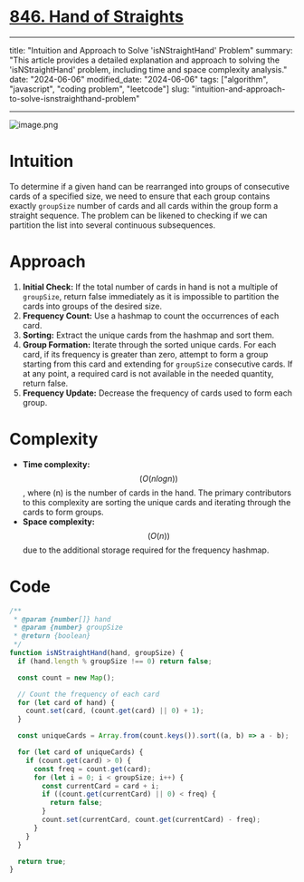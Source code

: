 # [846. Hand of Straights](https://leetcode.com/problems/hand-of-straights/description)

---

title: "Intuition and Approach to Solve 'isNStraightHand' Problem"
summary: "This article provides a detailed explanation and approach to solving the 'isNStraightHand' problem, including time and space complexity analysis."
date: "2024-06-06"
modified_date: "2024-06-06"
tags: ["algorithm", "javascript", "coding problem", "leetcode"]
slug: "intuition-and-approach-to-solve-isnstraighthand-problem"

---

![image.png](https://assets.leetcode.com/users/images/1a60308f-faf0-4714-a44c-97906c046ad2_1717639006.4350357.png)

# Intuition

To determine if a given hand can be rearranged into groups of consecutive cards of a specified size, we need to ensure that each group contains exactly `groupSize` number of cards and all cards within the group form a straight sequence. The problem can be likened to checking if we can partition the list into several continuous subsequences.

# Approach

1. **Initial Check:** If the total number of cards in hand is not a multiple of `groupSize`, return false immediately as it is impossible to partition the cards into groups of the desired size.
2. **Frequency Count:** Use a hashmap to count the occurrences of each card.
3. **Sorting:** Extract the unique cards from the hashmap and sort them.
4. **Group Formation:** Iterate through the sorted unique cards. For each card, if its frequency is greater than zero, attempt to form a group starting from this card and extending for `groupSize` consecutive cards. If at any point, a required card is not available in the needed quantity, return false.
5. **Frequency Update:** Decrease the frequency of cards used to form each group.

# Complexity

- **Time complexity:** $$(O(n log n))$$, where \(n\) is the number of cards in the hand. The primary contributors to this complexity are sorting the unique cards and iterating through the cards to form groups.
- **Space complexity:** $$(O(n))$$ due to the additional storage required for the frequency hashmap.

# Code

```javascript
/**
 * @param {number[]} hand
 * @param {number} groupSize
 * @return {boolean}
 */
function isNStraightHand(hand, groupSize) {
  if (hand.length % groupSize !== 0) return false;

  const count = new Map();

  // Count the frequency of each card
  for (let card of hand) {
    count.set(card, (count.get(card) || 0) + 1);
  }

  const uniqueCards = Array.from(count.keys()).sort((a, b) => a - b);

  for (let card of uniqueCards) {
    if (count.get(card) > 0) {
      const freq = count.get(card);
      for (let i = 0; i < groupSize; i++) {
        const currentCard = card + i;
        if ((count.get(currentCard) || 0) < freq) {
          return false;
        }
        count.set(currentCard, count.get(currentCard) - freq);
      }
    }
  }

  return true;
}
```
